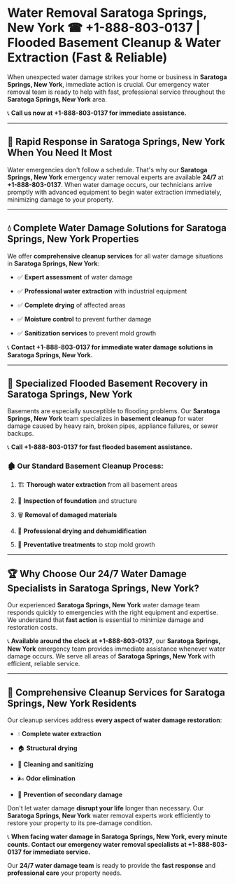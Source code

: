 # Water Removal Saratoga Springs, New York ☎ +1-888-803-0137 | Flooded Basement Cleanup & Water Extraction (Fast & Reliable)

When unexpected water damage strikes your home or business in **Saratoga Springs, New York**, immediate action is crucial. Our emergency water removal team is ready to help with fast, professional service throughout the **Saratoga Springs, New York** area. 

📞 **Call us now at +1-888-803-0137 for immediate assistance.**

---

## 🚀 Rapid Response in Saratoga Springs, New York When You Need It Most

Water emergencies don't follow a schedule. That's why our **Saratoga Springs, New York** emergency water removal experts are available **24/7** at **+1-888-803-0137**. When water damage occurs, our technicians arrive promptly with advanced equipment to begin water extraction immediately, minimizing damage to your property.

---

## 💧 Complete Water Damage Solutions for Saratoga Springs, New York Properties

We offer **comprehensive cleanup services** for all water damage situations in **Saratoga Springs, New York**:

- ✅ **Expert assessment** of water damage  
- ✅ **Professional water extraction** with industrial equipment  
- ✅ **Complete drying** of affected areas  
- ✅ **Moisture control** to prevent further damage  
- ✅ **Sanitization services** to prevent mold growth  

📞 **Contact +1-888-803-0137 for immediate water damage solutions in Saratoga Springs, New York.**

---

## 🌊 Specialized Flooded Basement Recovery in Saratoga Springs, New York

Basements are especially susceptible to flooding problems. Our **Saratoga Springs, New York** team specializes in **basement cleanup** for water damage caused by heavy rain, broken pipes, appliance failures, or sewer backups. 

📞 **Call +1-888-803-0137 for fast flooded basement assistance.**

### 🏚️ Our Standard Basement Cleanup Process:
1. 🏗️ **Thorough water extraction** from all basement areas  
2. 🔎 **Inspection of foundation** and structure  
3. 🗑️ **Removal of damaged materials**  
4. 💨 **Professional drying and dehumidification**  
5. 🚫 **Preventative treatments** to stop mold growth  

---

## 🏆 Why Choose Our 24/7 Water Damage Specialists in Saratoga Springs, New York?

Our experienced **Saratoga Springs, New York** water damage team responds quickly to emergencies with the right equipment and expertise. We understand that **fast action** is essential to minimize damage and restoration costs.

📞 **Available around the clock at +1-888-803-0137**, our **Saratoga Springs, New York** emergency team provides immediate assistance whenever water damage occurs. We serve all areas of **Saratoga Springs, New York** with efficient, reliable service.

---

## 🧹 Comprehensive Cleanup Services for Saratoga Springs, New York Residents

Our cleanup services address **every aspect of water damage restoration**:

- 💧 **Complete water extraction**  
- 🏠 **Structural drying**  
- 🧼 **Cleaning and sanitizing**  
- 🌬️ **Odor elimination**  
- 🚫 **Prevention of secondary damage**  

Don't let water damage **disrupt your life** longer than necessary. Our **Saratoga Springs, New York** water removal experts work efficiently to restore your property to its pre-damage condition.

📞 **When facing water damage in Saratoga Springs, New York, every minute counts. Contact our emergency water removal specialists at +1-888-803-0137 for immediate service.**

Our **24/7 water damage team** is ready to provide the **fast response** and **professional care** your property needs.
